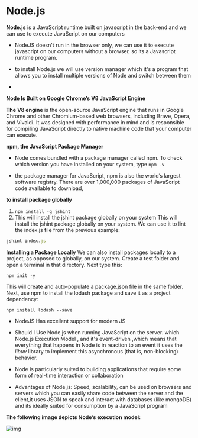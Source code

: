 # Node.js
**Node.js** is a JavaScript runtime built on javascript in the back-end and  we can use to execute JavaScript on our computers


* NodeJS doesn't run in the browser only, we can use it to execute javascript on our computers without a browser, so its a Javascript runtime program.

* to install Node.js we will use version manager which it's a program that allows you to install multiple versions of Node and switch between them
* 
**Node Is Built on Google Chrome’s V8 JavaScript Engine**

**The V8 engine** is the open-source JavaScript engine that runs in Google Chrome and other Chromium-based web browsers, including Brave, Opera, and Vivaldi. It was designed with performance in mind and is responsible for compiling JavaScript directly to native machine code that your computer can execute.

 **npm, the JavaScript Package Manager**
*  Node comes bundled with a package manager called npm. To check which version you have installed on your system, type `npm -v`

* the package manager for JavaScript, npm is also the world’s largest software registry. There are over 1,000,000 packages of JavaScript code available to download,

 **to install package globally** 
1. `npm install -g jshint` 
2.  This will install the jshint package globally on your system
 This will install the jshint package globally on your system. We can use it to lint the index.js file from the previous example:
```js
jshint index.js
```

**Installing a Package Locally**
We can also install packages locally to a project, as opposed to globally, on our system. Create a test folder and open a terminal in that directory. Next type this:

`npm init -y`

This will create and auto-populate a package.json file in the same folder. Next, use npm to install the lodash package and save it as a project dependency:

`npm install lodash --save`

* NodeJS Has excellent support for modern JS 


 *  Should I Use Node.js when running JavaScript on the server.
which Node.js Execution Model , and it's event-driven ,which means that everything that happens in Node is in reaction to an event it  uses the *libuv* library to implement this asynchronous (that is, non-blocking) behavior.

* Node is particularly suited to building applications that require some form of real-time interaction or collaboration


* Advantages of Node.js: Speed, scalability, can be used on browsers and servers which you can easily share code between the server and the client,it uses JSON to speak and interact with databases (like mongoDB) and its ideally suited for consumption by a JavaScript program


**The following image depicts Node’s execution model:**

![img](../image/Capture.PNG)
